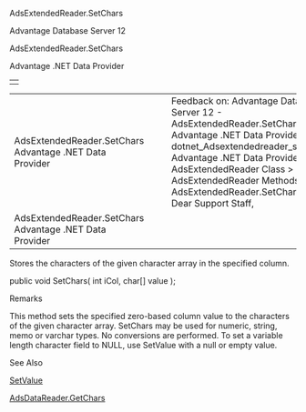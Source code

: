 AdsExtendedReader.SetChars




Advantage Database Server 12  

AdsExtendedReader.SetChars

Advantage .NET Data Provider

|  |
| --- |
|  |

|  |  |  |  |  |
| --- | --- | --- | --- | --- |
| AdsExtendedReader.SetChars  Advantage .NET Data Provider |  |  | Feedback on: Advantage Database Server 12 - AdsExtendedReader.SetChars Advantage .NET Data Provider dotnet\_Adsextendedreader\_setchars Advantage .NET Data Provider > AdsExtendedReader Class > AdsExtendedReader Methods > AdsExtendedReader.SetChars / Dear Support Staff, |  |
| AdsExtendedReader.SetChars  Advantage .NET Data Provider |  |  |  |  |

Stores the characters of the given character array in the specified column.

public void SetChars( int iCol, char[] value );

Remarks

This method sets the specified zero-based column value to the characters of the given character array. SetChars may be used for numeric, string, memo or varchar types. No conversions are performed. To set a variable length character field to NULL, use SetValue with a null or empty value.

See Also

[SetValue](dotnet_adsextendedreader_setvalue.htm)

[AdsDataReader.GetChars](dotnet_adsdatareader_getchars.htm)